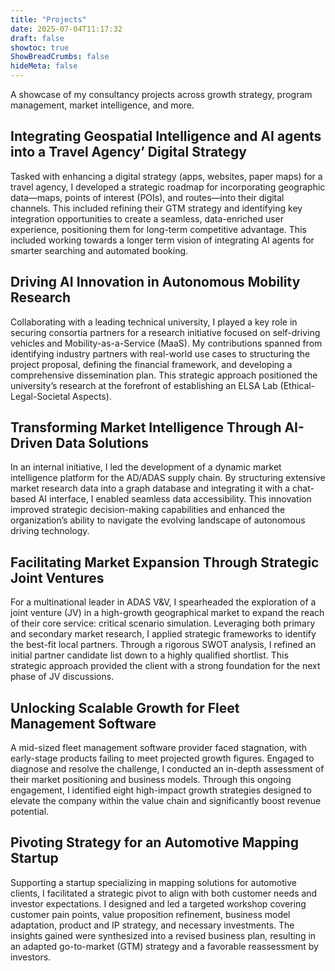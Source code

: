 ```yaml
---
title: "Projects"
date: 2025-07-04T11:17:32
draft: false
showtoc: true
ShowBreadCrumbs: false
hideMeta: false
---
```


A showcase of my consultancy projects across growth strategy, program management, market intelligence, and more.

## Integrating Geospatial Intelligence and AI agents into a Travel Agency’ Digital Strategy

Tasked with enhancing a digital strategy (apps, websites, paper maps) for a travel agency, I developed a strategic roadmap for incorporating geographic data—maps, points of interest (POIs), and routes—into their digital channels. This included refining their GTM strategy and identifying key integration opportunities to create a seamless, data-enriched user experience, positioning them for long-term competitive advantage. This included working towards a longer term vision of integrating AI agents for smarter searching and automated booking.

## Driving AI Innovation in Autonomous Mobility Research

Collaborating with a leading technical university, I played a key role in securing consortia partners for a research initiative focused on self-driving vehicles and Mobility-as-a-Service (MaaS). My contributions spanned from identifying industry partners with real-world use cases to structuring the project proposal, defining the financial framework, and developing a comprehensive dissemination plan. This strategic approach positioned the university’s research at the forefront of establishing an ELSA Lab (Ethical-Legal-Societal Aspects).

## Transforming Market Intelligence Through AI-Driven Data Solutions

In an internal initiative, I led the development of a dynamic market intelligence platform for the AD/ADAS supply chain. By structuring extensive market research data into a graph database and integrating it with a chat-based AI interface, I enabled seamless data accessibility. This innovation improved strategic decision-making capabilities and enhanced the organization’s ability to navigate the evolving landscape of autonomous driving technology.

## Facilitating Market Expansion Through Strategic Joint Ventures

For a multinational leader in ADAS V&V, I spearheaded the exploration of a joint venture (JV) in a high-growth geographical market to expand the reach of their core service: critical scenario simulation. Leveraging both primary and secondary market research, I applied strategic frameworks to identify the best-fit local partners. Through a rigorous SWOT analysis, I refined an initial partner candidate list down to a highly qualified shortlist. This strategic approach provided the client with a strong foundation for the next phase of JV discussions.

## Unlocking Scalable Growth for Fleet Management Software

A mid-sized fleet management software provider faced stagnation, with early-stage products failing to meet projected growth figures. Engaged to diagnose and resolve the challenge, I conducted an in-depth assessment of their market positioning and business models. Through this ongoing engagement, I identified eight high-impact growth strategies designed to elevate the company within the value chain and significantly boost revenue potential.

## Pivoting Strategy for an Automotive Mapping Startup

Supporting a startup specializing in mapping solutions for automotive clients, I facilitated a strategic pivot to align with both customer needs and investor expectations. I designed and led a targeted workshop covering customer pain points, value proposition refinement, business model adaptation, product and IP strategy, and necessary investments. The insights gained were synthesized into a revised business plan, resulting in an adapted go-to-market (GTM) strategy and a favorable reassessment by investors.
